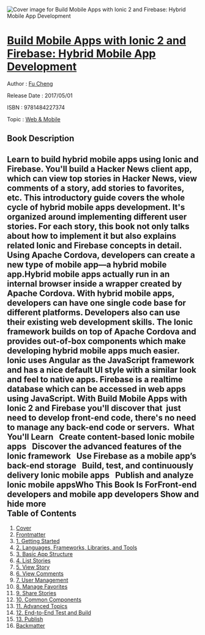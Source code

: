 ![Cover image for Build Mobile Apps with Ionic 2 and Firebase: Hybrid Mobile App Development](https://imgdetail.ebookreading.net/cover/cover/web_mobile/EB9781484227374.jpg)

[Build Mobile Apps with Ionic 2 and Firebase: Hybrid Mobile App Development](https://ebookreading.net/view/book/Build+Mobile+Apps+with+Ionic+2+and+Firebase%3A+Hybrid+Mobile+App+Development-EB9781484227374_1.html "Build Mobile Apps with Ionic 2 and Firebase: Hybrid Mobile App Development")
====================================================================================================================

Author : [Fu Cheng](https://ebookreading.net/search/author/Fu+Cheng)

Release Date : 2017/05/01

ISBN : 9781484227374

Topic : [Web & Mobile](https://ebookreading.net/search/category/web-mobile)

Book Description
-----------------

 Learn to build hybrid mobile apps using Ionic and Firebase. You'll build a Hacker News client app, which can view top stories in Hacker News, view comments of a story, add stories to favorites, etc. This introductory guide covers the whole cycle of hybrid mobile apps development. It's organized around implementing different user stories. For each story, this book not only talks about how to implement it but also explains related Ionic and Firebase concepts in detail. Using Apache Cordova, developers can create a new type of mobile app—a hybrid mobile app.Hybrid mobile apps actually run in an internal browser inside a wrapper created by Apache Cordova.  With hybrid mobile apps, developers can have one single code base for different platforms. Developers also can use their existing web development skills. The Ionic framework builds on top of Apache Cordova and provides out-of-box components which make developing hybrid mobile apps much easier. Ionic uses Angular as the JavaScript framework and has a nice default UI style with a similar look and feel to native apps. Firebase is a realtime database which can be accessed in web apps using JavaScript. With Build Mobile Apps with Ionic 2 and Firebase you'll discover that  just need to develop front-end code, there's no need to manage any back-end code or servers.  What You'll Learn   Create content-based Ionic mobile apps   Discover the advanced features of the Ionic framework   Use Firebase as a mobile app’s back-end storage   Build, test, and continuously delivery Ionic mobile apps   Publish and analyze Ionic mobile appsWho This Book Is ForFront-end developers and mobile app developers             Show and hide more                
Table of Contents
-----------------

1. [Cover](https://ebookreading.net/view/book/Build+Mobile+Apps+with+Ionic+2+and+Firebase%3A+Hybrid+Mobile+App+Development-EB9781484227374_1.html)
1. [Frontmatter](https://ebookreading.net/view/book/Build+Mobile+Apps+with+Ionic+2+and+Firebase%3A+Hybrid+Mobile+App+Development-EB9781484227374_2.html)
1. [1. Getting Started](https://ebookreading.net/view/book/Build+Mobile+Apps+with+Ionic+2+and+Firebase%3A+Hybrid+Mobile+App+Development-EB9781484227374_3.html)
1. [2. Languages, Frameworks, Libraries, and Tools](https://ebookreading.net/view/book/Build+Mobile+Apps+with+Ionic+2+and+Firebase%3A+Hybrid+Mobile+App+Development-EB9781484227374_4.html)
1. [3. Basic App Structure](https://ebookreading.net/view/book/Build+Mobile+Apps+with+Ionic+2+and+Firebase%3A+Hybrid+Mobile+App+Development-EB9781484227374_5.html)
1. [4. List Stories](https://ebookreading.net/view/book/Build+Mobile+Apps+with+Ionic+2+and+Firebase%3A+Hybrid+Mobile+App+Development-EB9781484227374_6.html)
1. [5. View Story](https://ebookreading.net/view/book/Build+Mobile+Apps+with+Ionic+2+and+Firebase%3A+Hybrid+Mobile+App+Development-EB9781484227374_7.html)
1. [6. View Comments](https://ebookreading.net/view/book/Build+Mobile+Apps+with+Ionic+2+and+Firebase%3A+Hybrid+Mobile+App+Development-EB9781484227374_8.html)
1. [7. User Management](https://ebookreading.net/view/book/Build+Mobile+Apps+with+Ionic+2+and+Firebase%3A+Hybrid+Mobile+App+Development-EB9781484227374_9.html)
1. [8. Manage Favorites](https://ebookreading.net/view/book/Build+Mobile+Apps+with+Ionic+2+and+Firebase%3A+Hybrid+Mobile+App+Development-EB9781484227374_10.html)
1. [9. Share Stories](https://ebookreading.net/view/book/Build+Mobile+Apps+with+Ionic+2+and+Firebase%3A+Hybrid+Mobile+App+Development-EB9781484227374_11.html)
1. [10. Common Components](https://ebookreading.net/view/book/Build+Mobile+Apps+with+Ionic+2+and+Firebase%3A+Hybrid+Mobile+App+Development-EB9781484227374_12.html)
1. [11. Advanced Topics](https://ebookreading.net/view/book/Build+Mobile+Apps+with+Ionic+2+and+Firebase%3A+Hybrid+Mobile+App+Development-EB9781484227374_13.html)
1. [12. End-to-End Test and Build](https://ebookreading.net/view/book/Build+Mobile+Apps+with+Ionic+2+and+Firebase%3A+Hybrid+Mobile+App+Development-EB9781484227374_14.html)
1. [13. Publish](https://ebookreading.net/view/book/Build+Mobile+Apps+with+Ionic+2+and+Firebase%3A+Hybrid+Mobile+App+Development-EB9781484227374_15.html)
1. [Backmatter](https://ebookreading.net/view/book/Build+Mobile+Apps+with+Ionic+2+and+Firebase%3A+Hybrid+Mobile+App+Development-EB9781484227374_16.html)
